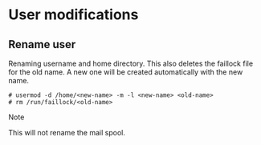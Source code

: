 # User modifications
## Rename user
Renaming username and home directory. This also deletes the faillock file for the old name. A new one will be created automatically with the new name.
```
# usermod -d /home/<new-name> -m -l <new-name> <old-name>
# rm /run/faillock/<old-name>
```
> [!NOTE]
> This will not rename the mail spool.
